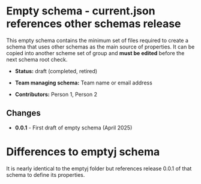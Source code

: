 # Empty schema - current.json references other schemas release

This empty schema contains the minimum set of files required
to create a schema that uses other schemas as the main source
of properties. It can be copied into another scheme set
of group and **must be edited** before the next schema root
check.

* **Status:**  draft (completed, retired)

* **Team managing schema:** Team name or email address

* **Contributors:** Person 1, Person 2

## Changes

* **0.0.1** - First draft of empty schema (April 2025)

# Differences to emptyj schema

It is nearly identical to the emptyj folder but references
release 0.0.1 of that schema to define its properties.

